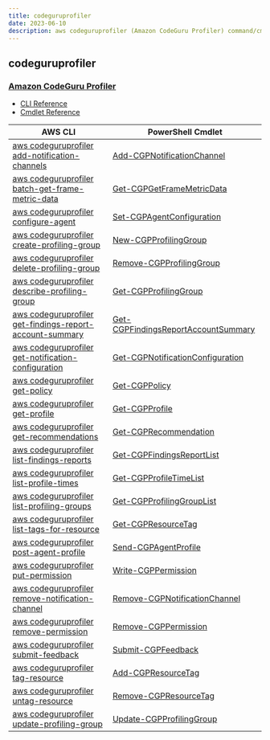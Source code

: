 ```yaml
---
title: codeguruprofiler
date: 2023-06-10
description: aws codeguruprofiler (Amazon CodeGuru Profiler) command/cmdlet list.
---
```


## codeguruprofiler

### [Amazon CodeGuru Profiler](https://aws.amazon.com/codeguru/)

* [CLI Reference](https://docs.aws.amazon.com/cli/latest/reference/codeguruprofiler/index.html)
* [Cmdlet Reference](https://docs.aws.amazon.com/powershell/latest/reference/items/CodeGuruProfiler_cmdlets.html)

|AWS CLI|PowerShell Cmdlet|
|----|----|
|[aws codeguruprofiler add-notification-channels](https://docs.aws.amazon.com/cli/latest/reference/codeguruprofiler/add-notification-channels.html)|[Add-CGPNotificationChannel](https://docs.aws.amazon.com/powershell/latest/reference/items/Add-CGPNotificationChannel.html)|
|[aws codeguruprofiler batch-get-frame-metric-data](https://docs.aws.amazon.com/cli/latest/reference/codeguruprofiler/batch-get-frame-metric-data.html)|[Get-CGPGetFrameMetricData](https://docs.aws.amazon.com/powershell/latest/reference/items/Get-CGPGetFrameMetricData.html)|
|[aws codeguruprofiler configure-agent](https://docs.aws.amazon.com/cli/latest/reference/codeguruprofiler/configure-agent.html)|[Set-CGPAgentConfiguration](https://docs.aws.amazon.com/powershell/latest/reference/items/Set-CGPAgentConfiguration.html)|
|[aws codeguruprofiler create-profiling-group](https://docs.aws.amazon.com/cli/latest/reference/codeguruprofiler/create-profiling-group.html)|[New-CGPProfilingGroup](https://docs.aws.amazon.com/powershell/latest/reference/items/New-CGPProfilingGroup.html)|
|[aws codeguruprofiler delete-profiling-group](https://docs.aws.amazon.com/cli/latest/reference/codeguruprofiler/delete-profiling-group.html)|[Remove-CGPProfilingGroup](https://docs.aws.amazon.com/powershell/latest/reference/items/Remove-CGPProfilingGroup.html)|
|[aws codeguruprofiler describe-profiling-group](https://docs.aws.amazon.com/cli/latest/reference/codeguruprofiler/describe-profiling-group.html)|[Get-CGPProfilingGroup](https://docs.aws.amazon.com/powershell/latest/reference/items/Get-CGPProfilingGroup.html)|
|[aws codeguruprofiler get-findings-report-account-summary](https://docs.aws.amazon.com/cli/latest/reference/codeguruprofiler/get-findings-report-account-summary.html)|[Get-CGPFindingsReportAccountSummary](https://docs.aws.amazon.com/powershell/latest/reference/items/Get-CGPFindingsReportAccountSummary.html)|
|[aws codeguruprofiler get-notification-configuration](https://docs.aws.amazon.com/cli/latest/reference/codeguruprofiler/get-notification-configuration.html)|[Get-CGPNotificationConfiguration](https://docs.aws.amazon.com/powershell/latest/reference/items/Get-CGPNotificationConfiguration.html)|
|[aws codeguruprofiler get-policy](https://docs.aws.amazon.com/cli/latest/reference/codeguruprofiler/get-policy.html)|[Get-CGPPolicy](https://docs.aws.amazon.com/powershell/latest/reference/items/Get-CGPPolicy.html)|
|[aws codeguruprofiler get-profile](https://docs.aws.amazon.com/cli/latest/reference/codeguruprofiler/get-profile.html)|[Get-CGPProfile](https://docs.aws.amazon.com/powershell/latest/reference/items/Get-CGPProfile.html)|
|[aws codeguruprofiler get-recommendations](https://docs.aws.amazon.com/cli/latest/reference/codeguruprofiler/get-recommendations.html)|[Get-CGPRecommendation](https://docs.aws.amazon.com/powershell/latest/reference/items/Get-CGPRecommendation.html)|
|[aws codeguruprofiler list-findings-reports](https://docs.aws.amazon.com/cli/latest/reference/codeguruprofiler/list-findings-reports.html)|[Get-CGPFindingsReportList](https://docs.aws.amazon.com/powershell/latest/reference/items/Get-CGPFindingsReportList.html)|
|[aws codeguruprofiler list-profile-times](https://docs.aws.amazon.com/cli/latest/reference/codeguruprofiler/list-profile-times.html)|[Get-CGPProfileTimeList](https://docs.aws.amazon.com/powershell/latest/reference/items/Get-CGPProfileTimeList.html)|
|[aws codeguruprofiler list-profiling-groups](https://docs.aws.amazon.com/cli/latest/reference/codeguruprofiler/list-profiling-groups.html)|[Get-CGPProfilingGroupList](https://docs.aws.amazon.com/powershell/latest/reference/items/Get-CGPProfilingGroupList.html)|
|[aws codeguruprofiler list-tags-for-resource](https://docs.aws.amazon.com/cli/latest/reference/codeguruprofiler/list-tags-for-resource.html)|[Get-CGPResourceTag](https://docs.aws.amazon.com/powershell/latest/reference/items/Get-CGPResourceTag.html)|
|[aws codeguruprofiler post-agent-profile](https://docs.aws.amazon.com/cli/latest/reference/codeguruprofiler/post-agent-profile.html)|[Send-CGPAgentProfile](https://docs.aws.amazon.com/powershell/latest/reference/items/Send-CGPAgentProfile.html)|
|[aws codeguruprofiler put-permission](https://docs.aws.amazon.com/cli/latest/reference/codeguruprofiler/put-permission.html)|[Write-CGPPermission](https://docs.aws.amazon.com/powershell/latest/reference/items/Write-CGPPermission.html)|
|[aws codeguruprofiler remove-notification-channel](https://docs.aws.amazon.com/cli/latest/reference/codeguruprofiler/remove-notification-channel.html)|[Remove-CGPNotificationChannel](https://docs.aws.amazon.com/powershell/latest/reference/items/Remove-CGPNotificationChannel.html)|
|[aws codeguruprofiler remove-permission](https://docs.aws.amazon.com/cli/latest/reference/codeguruprofiler/remove-permission.html)|[Remove-CGPPermission](https://docs.aws.amazon.com/powershell/latest/reference/items/Remove-CGPPermission.html)|
|[aws codeguruprofiler submit-feedback](https://docs.aws.amazon.com/cli/latest/reference/codeguruprofiler/submit-feedback.html)|[Submit-CGPFeedback](https://docs.aws.amazon.com/powershell/latest/reference/items/Submit-CGPFeedback.html)|
|[aws codeguruprofiler tag-resource](https://docs.aws.amazon.com/cli/latest/reference/codeguruprofiler/tag-resource.html)|[Add-CGPResourceTag](https://docs.aws.amazon.com/powershell/latest/reference/items/Add-CGPResourceTag.html)|
|[aws codeguruprofiler untag-resource](https://docs.aws.amazon.com/cli/latest/reference/codeguruprofiler/untag-resource.html)|[Remove-CGPResourceTag](https://docs.aws.amazon.com/powershell/latest/reference/items/Remove-CGPResourceTag.html)|
|[aws codeguruprofiler update-profiling-group](https://docs.aws.amazon.com/cli/latest/reference/codeguruprofiler/update-profiling-group.html)|[Update-CGPProfilingGroup](https://docs.aws.amazon.com/powershell/latest/reference/items/Update-CGPProfilingGroup.html)|

